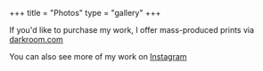 +++
title = "Photos"
type = "gallery"
+++

If you'd like to purchase my work, I offer mass-produced prints via [darkroom.com](https://typicel.darkroom.com)

You can also see more of my work on [Instagram](https://instagram.com/typicel.jpg)